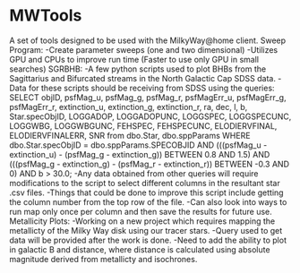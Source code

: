 # MWTools
A set of tools designed to be used with the MilkyWay@home client.
Sweep Program:
  -Create parameter sweeps (one and two dimensional)
  -Utilizes GPU and CPUs to improve run time (Faster to use only GPU in small searches)
SGRBHB:
  -A few python scripts used to plot BHBs from the Sagittarius and Bifurcated streams in the North Galactic Cap SDSS data.
  -Data for these scripts should be receiving from SDSS using the queries:
    SELECT objID, psfMag_u, psfMag_g, psfMag_r, psfMagErr_u, psfMagErr_g, psfMagErr_r, extinction_u, extinction_g, extinction_r, ra, dec, l, b, Star.specObjID, LOGGADOP, LOGGADOPUNC, LOGGSPEC, LOGGSPECUNC, LOGGWBG, LOGGWBGUNC, FEHSPEC, FEHSPECUNC, ELODIERVFINAL, ELODIERVFINALERR, SNR from dbo.Star, dbo.sppParams
WHERE dbo.Star.specObjID = dbo.sppParams.SPECOBJID
  AND (((psfMag_u - extinction_u) - (psfMag_g - extinction_g)) BETWEEN 0.8 AND 1.5)
  AND (((psfMag_g - extinction_g) - (psfMag_r - extinction_r)) BETWEEN -0.3 AND 0)
  AND b > 30.0;
  -Any data obtained from other queries will require modifications to the script to select different columns in the resultant star .csv files.
  -Things that could be done to improve this script include getting the column number from the top row of the file.
  -Can also look into ways to run map only once per column and then save the results for future use.
Metallicity Plots:
  -Working on a new project which requires mapping the metallicty of the Milky Way disk using our tracer stars.
  -Query used to get data will be provided after the work is done.
  -Need to add the ability to plot in galactic B and distance, where distance is calculated using absolute magnitude derived from metallicty and isochrones.
